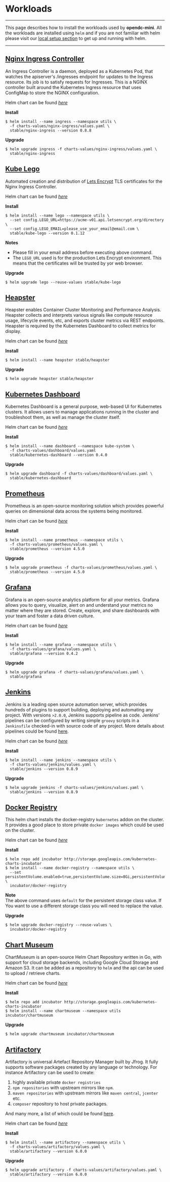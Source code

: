 # Workloads

---

This page describes how to install the workloads used by **opendc-mini**. All the workloads are installed using `helm` and if you are not familiar with helm please visit our [local setup section](../labs/local_setup.md) to get up and running with helm.

---


## [Nginx Ingress Controller](https://github.com/kubernetes/ingress-nginx)

An Ingress Controller is a daemon, deployed as a Kubernetes Pod, that watches the apiserver's /ingresses endpoint for updates to the Ingress resource. Its job is to satisfy requests for Ingresses. This is a NGINX controller built around the Kubernetes Ingress resource that uses ConfigMap to store the NGINX configuration.

Helm chart can be found *[here](https://github.com/kubernetes/charts/tree/master/stable/nginx-ingress)*

**Install**

```console
$ helm install --name ingress --namespace utils \
  -f charts-values/nginx-ingress/values.yaml \
  stable/nginx-ingress --version 0.8.8
```

**Upgrade**

```console
$ helm upgrade ingress -f charts-values/nginx-ingress/values.yaml \
  stable/nginx-ingress
```


## [Kube Lego](https://github.com/jetstack/kube-lego)

Automated creation and distribution of [Lets Encrypt](https://letsencrypt.org) TLS certificates for the Nginx Ingress Controller.

Helm chart can be found *[here](https://github.com/kubernetes/charts/tree/master/stable/kube-lego)*

**Install**

```console
$ helm install --name lego --namespace utils \
  --set config.LEGO_URL=https://acme-v01.api.letsencrypt.org/directory \
  --set config.LEGO_EMAIL=please_use_your_email@email.com \
  stable/kube-lego --version 0.1.12
```

**Notes**<br/>
* Please fill in your email address before executing above command.
* The `LEGO_URL` used is for the production Lets Encrypt environment.  This means that the certificates will be trusted by yor web browser.


**Upgrade**

```console
$ helm upgrade lego --reuse-values stable/kube-lego
```


## [Heapster](https://github.com/kubernetes/heapster)

Heapster enables Container Cluster Monitoring and Performance Analysis. Heapster collects and interprets various signals like compute resource usage, lifecycle events, etc, and exports cluster metrics via REST endpoints. Heapster is required by the Kubernetes Dashboard to collect metrics for display.

Helm chart can be found *[here](https://github.com/kubernetes/charts/tree/master/stable/heapster)*

**Install**

```console
$ helm install --name heapster stable/heapster
```

**Upgrade**

```console
$ helm upgrade heapster stable/heapster
```


## [Kubernetes Dashboard](https://github.com/kubernetes/dashboard)

Kubernetes Dashboard is a general purpose, web-based UI for Kubernetes clusters. It allows users to manage applications running in the cluster and troubleshoot them, as well as manage the cluster itself.

Helm chart can be found *[here](https://github.com/kubernetes/charts/tree/master/stable/kubernetes-dashboard)* 

**Install**

```console
$ helm install --name dashboard --namespace kube-system \
  -f charts-values/dashboard/values.yaml 
  stable/kubernetes-dashboard --version 0.4.0
```

**Upgrade**

```console
$ helm upgrade dashboard -f charts-values/dashboard/values.yaml \
  stable/kubernetes-dashboard
```


## [Prometheus](https://prometheus.io/)

Prometheus is an open-source monitoring solution which provides powerful queries on dimensional data across the systems being monitored. 

Helm chart can be found *[here](https://github.com/kubernetes/charts/tree/master/stable/prometheus)*

**Install**

```console
$ helm install --name prometheus --namespace utils \
  -f charts-values/prometheus/values.yaml \
  stable/prometheus --version 4.5.0
```

**Upgrade**

```console
$ helm upgrade prometheus -f charts-values/prometheus/values.yaml \
  stable/prometheus --version 4.5.0
```


## [Grafana](https://grafana.com/)

Grafana is an open-source analytics platform for all your metrics. Grafana allows you to query, visualize, alert on and understand your metrics no matter where they are stored. Create, explore, and share dashboards with your team and foster a data driven culture.

Helm chart can be found *[here](https://github.com/kubernetes/charts/tree/master/stable/grafana)*

**Install**

```console
$ helm install --name grafana --namespace utils \
  -f charts-values/grafana/values.yaml \
  stable/grafana --version 0.4.2
```

**Upgrade**

```console
$ helm upgrade grafana -f charts-values/grafana/values.yaml \
  stable/grafana
```


## [Jenkins](https://jenkins.io/)

Jenkins is a leading open source automation server, which provides hundreds of plugins to support building, deploying and automating any project. With versions `>2.0.0`, Jenkins supports pipeline as code. Jenkins' pipelines can be configured by writing simple `groovy` scripts in a `Jenkinsfile` checked-in with source code of any project. More details about pipelines could be found [here](https://jenkins.io/doc/book/pipeline/).

Helm chart can be found *[here](https://github.com/kubernetes/charts/tree/master/stable/jenkins)*

**Install**

```console
$ helm install --name jenkins --namespace utils \
  -f charts-values/jenkins/values.yaml \
  stable/jenkins --version 0.8.9
```

**Upgrade**

```console
$ helm upgrade jenkins -f charts-values/jenkins/values.yaml \
  stable/jenkins --version 0.8.9
```


## [Docker Registry](https://github.com/kubernetes/kubernetes/tree/master/cluster/addons/registry)

This helm chart installs the docker-registry `kubernetes` addon on the cluster. It provides a good place to store private `docker images` which could be used on the cluster.

Helm chart can be found *[here](https://github.com/kubernetes/charts/tree/master/incubator/docker-registry)*

**Install**

```console
$ helm repo add incubator http://storage.googleapis.com/kubernetes-charts-incubator
$ helm install --name docker-registry --namespace utils \
  --set persistentVolume.enabled=true,persistentVolume.size=8Gi,persistentVolume.storageClass=default \
  incubator/docker-registry
```

**Note**<br/>
The above command uses `default` for the persistent storage class value.  If You want to use a different storage class you will need to replace the value.

**Upgrade**

```console
$ helm upgrade docker-registry --reuse-values \
  incubator/docker-registry
```


## [Chart Museum](https://github.com/chartmuseum/chartmuseum)

ChartMuseum is an open-source Helm Chart Repository written in Go, with support for cloud storage backends, including Google Cloud Storage and Amazon S3. It can be added as a repository to `helm`  and the api can be used to upload / retrieve charts.

Helm chart can be found *[here](https://github.com/kubernetes/charts/tree/master/incubator/chartmuseum)*

**Install**

```console
$ helm repo add incubator http://storage.googleapis.com/kubernetes-charts-incubator
$ helm install --name chartmuseum --namespace utils incubator/chartmuseum
```

**Upgrade**

```console
$ helm upgrade chartmuseum incubator/chartmuseum
```

## [Artifactory](https://www.jfrog.com/artifactory/)

Artifactory is universal Artefact Repository Manager built by Jfrog. It fully supports software packages created by any language or technology. For instance Artifactory can be used to create:

1. highly available private `docker registries`
1. `npm repositories` with upstream mirrors like `npm`.
1. `maven repositories` with upstream mirrors like `maven central`, `jcenter` etc.
1. `composer` repository to host private packages.

And many more, a list of which could be found [here](https://www.jfrog.com/artifactory/features/).

Helm chart can be found *[here](https://github.com/kubernetes/charts/tree/master/stable/artifactory)*

**Install**

```console
$ helm install --name artifactory --namespace utils \
  -f charts-values/artifactory/values.yaml \
  stable/artifactory --version 6.0.0
```

**Upgrade**

```console
$ helm upgrade artifactory -f charts-values/artifactory/values.yaml \
  stable/artifactory --version 6.0.0
```
